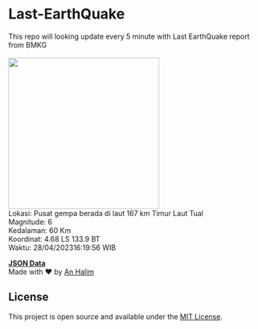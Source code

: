 # Last-EarthQuake
This repo will looking update every 5 minute with Last EarthQuake report from BMKG
<br>
<br>
<img src="https://static.bmkg.go.id/20230428161956.mmi.jpg?53619lopdbuhjic11t9ym6z" width="300"/>
<br>
Lokasi: Pusat gempa berada di laut 167 km Timur Laut Tual <br>
Magnitude: 6 <br>
Kedalaman: 60 Km <br>
Koordinat: 4.68 LS 133.9 BT <br>
Waktu: 28/04/202316:19:56 WIB <br>

<a href="./data/data.json">**JSON Data**</a>
<br>
Made with ❤️ by <a href="https://github.com/an-halim">An Halim</a>
## License

This project is open source and available under the [MIT License](LICENSE).
